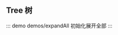 ## Tree 树

<!-- ::: demo demos/base 默认
::: -->

::: demo demos/expandAll 初始化展开全部
:::

<!-- ::: demo demos/expandLevel 初始化展开第一级
:::

::: demo demos/expandMutex 互斥展开
::: -->
